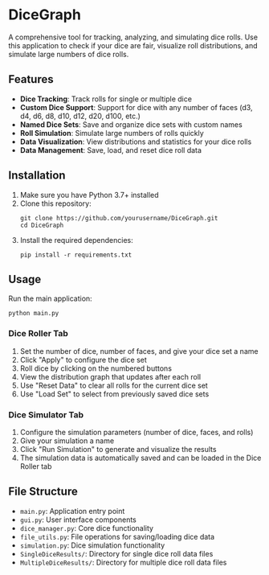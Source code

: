 # DiceGraph

A comprehensive tool for tracking, analyzing, and simulating dice rolls. Use this application to check if your dice are fair, visualize roll distributions, and simulate large numbers of dice rolls.

## Features

- **Dice Tracking**: Track rolls for single or multiple dice
- **Custom Dice Support**: Support for dice with any number of faces (d3, d4, d6, d8, d10, d12, d20, d100, etc.)
- **Named Dice Sets**: Save and organize dice sets with custom names
- **Roll Simulation**: Simulate large numbers of rolls quickly
- **Data Visualization**: View distributions and statistics for your dice rolls
- **Data Management**: Save, load, and reset dice roll data

## Installation

1. Make sure you have Python 3.7+ installed
2. Clone this repository:
   ```
   git clone https://github.com/yourusername/DiceGraph.git
   cd DiceGraph
   ```
3. Install the required dependencies:
   ```
   pip install -r requirements.txt
   ```

## Usage

Run the main application:

```
python main.py
```

### Dice Roller Tab

1. Set the number of dice, number of faces, and give your dice set a name
2. Click "Apply" to configure the dice set
3. Roll dice by clicking on the numbered buttons
4. View the distribution graph that updates after each roll
5. Use "Reset Data" to clear all rolls for the current dice set
6. Use "Load Set" to select from previously saved dice sets

### Dice Simulator Tab

1. Configure the simulation parameters (number of dice, faces, and rolls)
2. Give your simulation a name
3. Click "Run Simulation" to generate and visualize the results
4. The simulation data is automatically saved and can be loaded in the Dice Roller tab

## File Structure

- `main.py`: Application entry point
- `gui.py`: User interface components
- `dice_manager.py`: Core dice functionality
- `file_utils.py`: File operations for saving/loading dice data
- `simulation.py`: Dice simulation functionality
- `SingleDiceResults/`: Directory for single dice roll data files
- `MultipleDiceResults/`: Directory for multiple dice roll data files
